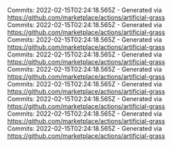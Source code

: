 Commits: 2022-02-15T02:24:18.565Z - Generated via https://github.com/marketplace/actions/artificial-grass
<br>
Commits: 2022-02-15T02:24:18.565Z - Generated via https://github.com/marketplace/actions/artificial-grass
<br>
Commits: 2022-02-15T02:24:18.565Z - Generated via https://github.com/marketplace/actions/artificial-grass
<br>
Commits: 2022-02-15T02:24:18.565Z - Generated via https://github.com/marketplace/actions/artificial-grass
<br>
Commits: 2022-02-15T02:24:18.565Z - Generated via https://github.com/marketplace/actions/artificial-grass
<br>
Commits: 2022-02-15T02:24:18.565Z - Generated via https://github.com/marketplace/actions/artificial-grass
<br>
Commits: 2022-02-15T02:24:18.565Z - Generated via https://github.com/marketplace/actions/artificial-grass
<br>
Commits: 2022-02-15T02:24:18.565Z - Generated via https://github.com/marketplace/actions/artificial-grass
<br>
Commits: 2022-02-15T02:24:18.565Z - Generated via https://github.com/marketplace/actions/artificial-grass
<br>

